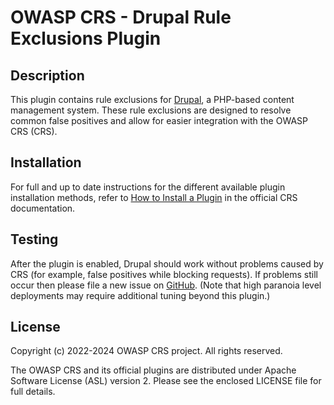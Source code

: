 # OWASP CRS - Drupal Rule Exclusions Plugin

## Description

This plugin contains rule exclusions for [Drupal](https://www.drupal.org/), a PHP-based content management system. These rule exclusions are designed to resolve common false positives and allow for easier integration with the OWASP CRS (CRS).

## Installation

For full and up to date instructions for the different available plugin installation methods, refer to [How to Install a Plugin](https://coreruleset.org/docs/concepts/plugins/#how-to-install-a-plugin) in the official CRS documentation.

## Testing

After the plugin is enabled, Drupal should work without problems caused by CRS (for example, false positives while blocking requests). If problems still occur then please file a new issue on [GitHub](https://github.com/coreruleset/drupal-rule-exclusions-plugin). (Note that high paranoia level deployments may require additional tuning beyond this plugin.)

## License

Copyright (c) 2022-2024 OWASP CRS project. All rights reserved.

The OWASP CRS and its official plugins are distributed under Apache Software License (ASL) version 2. Please see the enclosed LICENSE file for full details.
